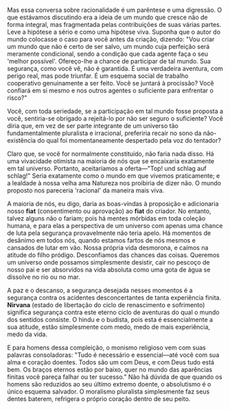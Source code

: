 Mas essa conversa sobre racionalidade é um parêntese e uma digressão. O que estávamos discutindo era a ideia de um mundo que cresce não de forma integral, mas fragmentada pelas contribuições de suas várias partes. Leve a hipótese a sério e como uma hipótese viva. Suponha que o autor do mundo colocasse o caso para você antes da criação, dizendo: "Vou criar um mundo que não é certo de ser salvo, um mundo cuja perfeição será meramente condicional, sendo a condição que cada agente faça o seu 'melhor possível'. Ofereço-lhe a chance de participar de tal mundo. Sua segurança, como você vê, não é garantida. É uma verdadeira aventura, com perigo real, mas pode triunfar. É um esquema social de trabalho cooperativo genuinamente a ser feito. Você se juntará à procissão? Você confiará em si mesmo e nos outros agentes o suficiente para enfrentar o risco?"

Você, com toda seriedade, se a participação em tal mundo fosse proposta a você, sentiria-se obrigado a rejeitá-lo por não ser seguro o suficiente? Você diria que, em vez de ser parte integrante de um universo tão fundamentalmente pluralista e irracional, preferiria recair no sono da não-existência do qual foi momentaneamente despertado pela voz do tentador?

Claro que, se você for normalmente constituído, não faria nada disso. Há uma vivacidade otimista na maioria de nós que se encaixaria exatamente em tal universo. Portanto, aceitaríamos a oferta—"Top! und schlag auf schlag!" Seria exatamente como o mundo em que vivemos praticamente; e a lealdade à nossa velha ama Natureza nos proibiria de dizer não. O mundo proposto nos pareceria 'racional' da maneira mais viva.

A maioria de nós, eu digo, daria as boas-vindas à proposição e adicionaria nosso **fiat** (consentimento ou aprovação) ao **fiat** do criador. No entanto, talvez alguns não o fariam; pois há mentes mórbidas em toda coleção humana, e para elas a perspectiva de um universo com apenas uma chance de luta pela segurança provavelmente não teria apelo. Há momentos de desânimo em todos nós, quando estamos fartos de nós mesmos e cansados de lutar em vão. Nossa própria vida desmorona, e caímos na atitude do filho pródigo. Desconfiamos das chances das coisas. Queremos um universo onde possamos simplesmente desistir, cair no pescoço de nosso pai e ser absorvidos na vida absoluta como uma gota de água se dissolve no rio ou no mar.

A paz e o descanso, a segurança desejada nesses momentos é a segurança contra os acidentes desconcertantes de tanta experiência finita. **Nirvana** (estado de libertação do ciclo de renascimento e sofrimento) significa segurança contra este eterno ciclo de aventuras do qual o mundo dos sentidos consiste. O hindu e o budista, pois esta é essencialmente a sua atitude, estão simplesmente com medo, medo de mais experiência, medo da vida.

E para homens dessa compleição, o monismo religioso vem com suas palavras consoladoras: "Tudo é necessário e essencial—até você com sua alma e coração doentes. Todos são um com Deus, e com Deus tudo está bem. Os braços eternos estão por baixo, quer no mundo das aparências finitas você pareça falhar ou ter sucesso." Não há dúvida de que quando os homens são reduzidos ao seu último extremo doente, o absolutismo é o único esquema salvador. O moralismo pluralista simplesmente faz seus dentes baterem, refrigera o próprio coração dentro de seu peito.
